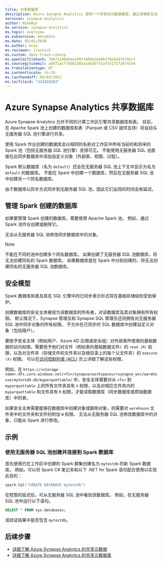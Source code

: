 ```yaml
---
title: 共享数据库
description: Azure Synapse Analytics 提供一个共享的元数据模型，通过该模型在无服务器 Apache Spark 池中创建一个数据库后，可以从该数据库的无服务器 SQL 池和 SQL 池引擎访问该数据库。
services: synapse-analytics
author: MikeRys
ms.service: synapse-analytics
ms.topic: overview
ms.subservice: metadata
ms.date: 05/01/2020
ms.author: mrys
ms.reviewer: jrasnick
ms.custom: devx-track-csharp
ms.openlocfilehash: 7b671246d3ee199719dbb3da6bf7820a876791cf
ms.sourcegitcommit: add71a1f7dd82303a1eb3b771af53172726f4144
ms.translationtype: HT
ms.contentlocale: zh-CN
ms.lasthandoff: 09/03/2021
ms.locfileid: "123428283"
---
```

# <a name="azure-synapse-analytics-shared-database"></a>Azure Synapse Analytics 共享数据库

Azure Synapse Analytics 允许不同的计算工作区引擎共享数据库和表。 目前，在 Apache Spark 池上创建的数据库和表（Parquet 或 CSV 提供支持）将自动与无服务器 SQL 池引擎进行共享。

使用 Spark 作业创建的数据库会以相同的名称对工作区中所有当前的和将来的 Spark 池（包括无服务器 SQL 池引擎）变得可见。 不能使用无服务器 SQL 池直接在此同步数据库中添加自定义对象（外部表、视图、过程）。

Spark 默认数据库（名为 `default`）还会在无服务器 SQL 池上下文中显示为名为 `default` 的数据库。 不能在 Spark 中创建一个数据库，然后在无服务器 SQL 池中创建另一个同名数据库。

由于数据库以异步方式同步到无服务器 SQL 池，因此它们出现的时间会有延迟。

## <a name="manage-a-spark-created-database"></a>管理 Spark 创建的数据库

如果要管理 Spark 创建的数据库，需要使用 Apache Spark 池。 例如，通过 Spark 池作业创建或删除它。

无法从无服务器 SQL 池修改同步数据库中的对象。

>[!NOTE]
>不能在不同的池中创建多个同名数据库。 如果创建了无服务器 SQL 池数据库，将无法创建同名的 Spark 数据库。 如果数据库是在 Spark 中分别创建的，将无法创建同名的无服务器 SQL 池数据库。

## <a name="security-model"></a>安全模型

Spark 数据库和表及其在 SQL 引擎中的已同步表示形式将在基础存储级别受到保护。

创建数据库的安全主体被视为该数据库的所有者，对该数据库及其对象拥有所有权限。 默认情况下，Synapse 管理员和 Synapse SQL 管理员还将拥有对无服务器 SQL 池中同步对象的所有权限。 不允许在已同步的 SQL 数据库中创建自定义对象（包括用户）。 

要授予安全主体（例如用户、Azure AD 应用或安全组）对外部表所使用的基础数据的访问权限，需要授予他们对文件（例如表的基础数据文件）的 `read (R)` 权限，以及对文件夹（存储文件的文件夹以及根目录上的每个父文件夹）的 `execute (X)` 权限。 可以在[访问控制列表 (ACL)](/azure/storage/blobs/data-lake-storage-access-control) 页上详细了解这些权限。 

例如，在 `https://<storage-name>.dfs.core.windows.net/<fs>/synapse/workspaces/<synapse_ws>/warehouse/mytestdb.db/myparquettable/` 中，安全主体需要对从 `<fs>` 到 `myparquettable` 上的所有文件夹具有 `X` 权限，以及对相应文件夹内的 `myparquettable` 和文件具有 `R` 权限，才能读取数据库（同步数据库或原始数据库）中的表。

如果安全主体需要能够在数据库中创建对象或删除对象，则需要对 `warehouse` 文件夹中的文件夹和文件的附加 `W` 权限。 无法从无服务器 SQL 池修改数据库中的对象，只能从 Spark 进行修改。

## <a name="examples"></a>示例

### <a name="create-and-connect-to-spark-database-with-serverless-sql-pool"></a>使用无服务器 SQL 池创建并连接到 Spark 数据库

首先使用已在工作区中创建的 Spark 群集创建名为 `mytestdb` 的新 Spark 数据库。 例如，可以将 Spark C# 笔记本和以下 .NET for Spark 语句配合使用以实现此目的：

```csharp
spark.Sql("CREATE DATABASE mytestdb")
```

在短暂的延迟后，可从无服务器 SQL 池中看到该数据库。 例如，在无服务器 SQL 池中运行以下语句。

```sql
SELECT * FROM sys.databases;
```

请验证结果中是否包含 `mytestdb`。

## <a name="next-steps"></a>后续步骤

- [详细了解 Azure Synapse Analytics 的共享元数据](overview.md)
- [详细了解 Azure Synapse Analytics 的共享元数据表](table.md)
